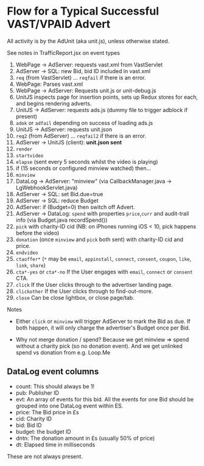 
# Flow for a Typical Successful VAST/VPAID Advert

All activity is by the AdUnit (aka unit.js), unless otherwise stated.

See notes in TrafficReport.jsx on event types


1. WebPage -> AdServer: requests vast.xml from VastServlet
2. AdServer -> SQL: new Bid, bid ID included in vast.xml
3. `req` (from VastServlet) ... `reqfail` if there is an error.
4. WebPage: Parses vast.xml
5. WebPage -> AdServer: Requests unit.js or unit-debug.js
6. UnitJS inspects page for insertion points, sets up Redux stores for each, and begins rendering adverts.
7. UnitJS -> AdServer: requests ads.js (dummy file to trigger adblock if present)
8. `adok` or `adfail` depending on success of loading ads.js
9. UnitJS -> AdServer: requests unit.json
10. `req2` (from AdServer) ... `reqfail2` if there is an error.
10. AdServer -> UnitJS (client): **unit.json sent**
11. `render`
12. `startvideo`
13. `elapse` (sent every 5 seconds whilst the video is playing)
14. if (15 seconds or configured minview watched) then...
15. `minview`
16. DataLog -> AdServer: "minview" (via CallbackManager.java -> LgWebhookServlet.java)
17. AdServer -> SQL: set Bid.due=true
18. AdServer -> SQL: reduce Budget
19. AdServer: if (Budget=0) then switch off Advert.
20. AdServer -> DataLog: `spend` with properties `price`,`curr` and audit-trail info (via Budget.java recordSpend())
21. `pick` with charity-ID cid (NB: on iPhones running iOS < 10, pick happens before the video)
22. `donation` (once `minview` and `pick` both sent) with charity-ID cid and price.
23. `endvideo`
24. `ctaoffer*` (`*` may be `email`, `appinstall`, `connect`, `consent`, `coupon`, `like`, `link`, `share`)
25. `cta*-yes` or `cta*-no` If the User engages with `email`, `connect` or `consent` CTA.
26. `click` If the User clicks through to the advertiser landing page.
27. `clickother` If the User clicks through to find-out-more.
28. `close` Can be close lightbox, or close page/tab.

Notes

 - Either `click` or `minview` will trigger AdServer to mark the Bid as due. If both happen, it will only charge the advertiser's Budget once per Bid.

 - Why not merge donation / spend?
Because we get minview => spend without a charity pick (so no donation event).
And we get unlinked spend vs donation from e.g. Loop.Me


## DataLog event columns

 - count: This should always be 1!
 - pub: Publisher ID
 - evt: An array of events for this bid. 
 All the events for one Bid should be grouped into one DataLog event within ES.
 - price: The Bid price in £s
 - cid: Charity ID
 - bid: Bid ID
 - budget: the budget ID
 - dntn: The donation amount in £s (usually 50% of price)
 - dt: Elapsed time in milliseconds

These are not always present.
